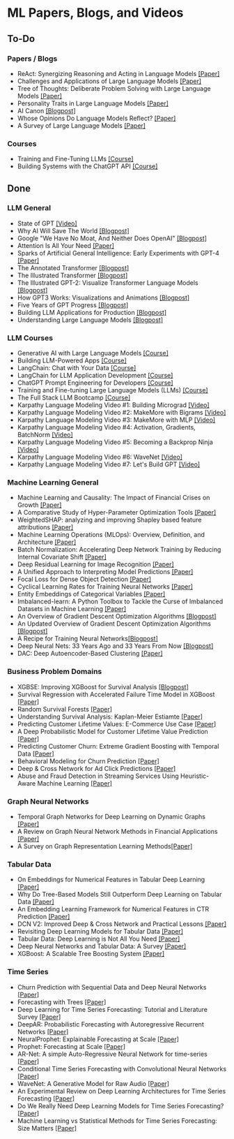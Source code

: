 # ML Papers, Blogs, and Videos

## To-Do
### Papers / Blogs
* ReAct: Synergizing Reasoning and Acting in Language Models [[Paper]](https://arxiv.org/abs/2210.03629)
* Challenges and Applications of Large Language Models [[Paper]](https://arxiv.org/abs/2307.10169)
* Tree of Thoughts: Deliberate Problem Solving with Large Language Models [[Paper]](https://arxiv.org/abs/2305.10601)
* Personality Traits in Large Language Models [[Paper]](https://arxiv.org/abs/2307.00184)
* AI Canon [[Blogpost]](https://a16z.com/2023/05/25/ai-canon/)
* Whose Opinions Do Language Models Reflect? [[Paper]](https://arxiv.org/abs/2303.17548)
* A Survey of Large Language Models [[Paper]](https://arxiv.org/abs/2303.18223)

### Courses
* Training and Fine-Tuning LLMs [[Course]](https://www.wandb.courses/courses/training-fine-tuning-LLMs)
* Building Systems with the ChatGPT API [[Course]](https://www.deeplearning.ai/short-courses/building-systems-with-chatgpt/)

## Done
### LLM General
* State of GPT [[Video]](https://youtu.be/bZQun8Y4L2A)
* Why AI Will Save The World [[Blogpost]](https://a16z.com/2023/06/06/ai-will-save-the-world/)
* Google "We Have No Moat, And Neither Does OpenAI" [[Blogpost]](https://www.semianalysis.com/p/google-we-have-no-moat-and-neither)
* Attention Is All Your Need [[Paper]](https://arxiv.org/abs/1706.03762)
* Sparks of Artificial General Intelligence: Early Experiments with GPT-4 [[Paper]](https://arxiv.org/pdf/2303.12712.pdf)
* The Annotated Transformer [[Blogpost]](http://nlp.seas.harvard.edu/annotated-transformer/)
* The Illustrated Transformer [[Blogpost]](https://jalammar.github.io/illustrated-transformer/)
* The Illustrated GPT-2: Visualize Transformer Language Models [[Blogpost]](https://jalammar.github.io/illustrated-gpt2/)
* How GPT3 Works: Visualizations and Animations [[Blogpost]](https://jalammar.github.io/how-gpt3-works-visualizations-animations/)
* Five Years of GPT Progress [[Blogpost]](https://finbarr.ca/five-years-of-gpt-progress/)
* Building LLM Applications for Production [[Blogpost]](https://huyenchip.com/2023/04/11/llm-engineering.html)
* Understanding Large Language Models [[Blogpost]](https://magazine.sebastianraschka.com/p/understanding-large-language-models)

### LLM Courses
* Generative AI with Large Language Models [[Course]](https://www.coursera.org/learn/generative-ai-with-llms)
* Building LLM-Powered Apps [[Course]](https://www.wandb.courses/courses/building-llm-powered-apps)
* LangChain: Chat with Your Data [[Course]](https://www.deeplearning.ai/short-courses/langchain-chat-with-your-data/)
* LangChain for LLM Application Development [[Course]](https://www.deeplearning.ai/short-courses/langchain-for-llm-application-development/)
* ChatGPT Prompt Engineering for Developers [[Course]](https://www.deeplearning.ai/short-courses/chatgpt-prompt-engineering-for-developers/)
* Training and Fine-tuning Large Language Models (LLMs) [[Course]](https://www.wandb.courses/courses/training-fine-tuning-LLMs)
* The Full Stack LLM Bootcamp [[Course]](https://fullstackdeeplearning.com/llm-bootcamp/spring-2023/)
* Karpathy Language Modeling Video #1: Building Micrograd [[Video]](https://youtu.be/VMj-3S1tku0)
* Karpathy Language Modeling Video #2: MakeMore with Bigrams [[Video]](https://youtu.be/PaCmpygFfXo)
* Karpathy Language Modeling Video #3: MakeMore with MLP [[Video]](https://youtu.be/TCH_1BHY58I)
* Karpathy Language Modeling Video #4: Activation, Gradients, BatchNorm [[Video]](https://youtu.be/P6sfmUTpUmc)
* Karpathy Language Modeling Video #5: Becoming a Backprop Ninja [[Video]](https://youtu.be/q8SA3rM6ckI)
* Karpathy Language Modeling Video #6: WaveNet [[Video]](https://youtu.be/t3YJ5hKiMQ0)
* Karpathy Language Modeling Video #7: Let's Build GPT [[Video]](https://youtu.be/kCc8FmEb1nY)

### Machine Learning General
* Machine Learning and Causality: The Impact of Financial Crises on Growth [[Paper]](shorturl.at/izFMR)
* A Comparative Study of Hyper-Parameter Optimization Tools [[Paper]](https://arxiv.org/abs/2201.06433)
* WeightedSHAP: analyzing and improving Shapley based feature attributions [[Paper]](https://arxiv.org/abs/2209.13429)
* Machine Learning Operations (MLOps): Overview, Definition, and Architecture [[Paper]](https://arxiv.org/abs/2205.02302)
* Batch Normalization: Accelerating Deep Network Training by Reducing Internal Covariate Shift [[Paper]](https://arxiv.org/abs/1502.03167)
* Deep Residual Learning for Image Recognition [[Paper]](https://arxiv.org/abs/1512.03385)
* A Unified Approach to Interpreting Model Predictions [[Paper]](https://arxiv.org/abs/1705.07874)
* Focal Loss for Dense Object Detection [[Paper]](https://arxiv.org/abs/1708.02002)
* Cyclical Learning Rates for Training Neural Networks [[Paper]](https://arxiv.org/abs/1506.01186)
* Entity Embeddings of Categorical Variables [[Paper]](https://arxiv.org/abs/1604.06737)
* Imbalanced-learn: A Python Toolbox to Tackle the Curse of Imbalanced Datasets in Machine Learning [[Paper]](https://arxiv.org/abs/1609.06570)
* An Overview of Gradient Descent Optimization Algorithms [[Blogpost]](https://ruder.io/optimizing-gradient-descent/)
* An Updated Overview of Gradient Descent Optimization Algorithms [[Blogpost]](https://johnchenresearch.github.io/demon/)
* A Recipe for Training Neural Networks[[Blogpost]](https://karpathy.github.io/2019/04/25/recipe/)
* Deep Neural Nets: 33 Years Ago and 33 Years From Now [[Blogpost]](https://karpathy.github.io/2022/03/14/lecun1989/)
* DAC: Deep Autoencoder-Based Clustering [[Paper]](https://arxiv.org/abs/2102.07472)

### Business Problem Domains
* XGBSE: Improving XGBoost for Survival Analysis [[Blogpost]](https://towardsdatascience.com/xgbse-improving-xgboost-for-survival-analysis-393d47f1384a)
* Survival Regression with Accelerated Failure Time Model in XGBoost [[Paper]](https://arxiv.org/abs/2006.04920)
* Random Survival Forests [[Paper]](https://arxiv.org/abs/0811.1645)
* Understanding Survival Analysis: Kaplan-Meier Estiamte [[Paper]](https://www.ncbi.nlm.nih.gov/pmc/articles/PMC3059453/)
* Predicting Customer Lifetime Values: E-Commerce Use Case [[Paper]](https://arxiv.org/abs/2102.05771)
* A Deep Probabilistic Model for Customer Lifetime Value Prediction [[Paper]](https://arxiv.org/abs/1912.07753)
* Predicting Customer Churn: Extreme Gradient Boosting with Temporal Data [[Paper]](https://arxiv.org/abs/1802.03396)
* Behavioral Modeling for Churn Prediction [[Paper]](https://arxiv.org/abs/1512.06430)
* Deep & Cross Network for Ad Click Predictions [[Paper]](https://arxiv.org/abs/1708.05123)
* Abuse and Fraud Detection in Streaming Services Using Heuristic-Aware Machine Learning [[Paper]](https://arxiv.org/abs/2203.02124)

### Graph Neural Networks
* Temporal Graph Networks for Deep Learning on Dynamic Graphs [[Paper]](https://arxiv.org/abs/2006.10637)
* A Review on Graph Neural Network Methods in Financial Applications [[Paper]](https://arxiv.org/abs/2111.15367)
* A Survey on Graph Representation Learning Methods[[Paper]](https://arxiv.org/abs/2204.01855v2)

### Tabular Data
* On Embeddings for Numerical Features in Tabular Deep Learning [[Paper]](https://arxiv.org/abs/2203.05556)
* Why Do Tree-Based Models Still Outperform Deep Learning on Tabular Data [[Paper]](https://arxiv.org/abs/2207.08815)
* An Embedding Learning Framework for Numerical Features in CTR Prediction [[Paper]](https://arxiv.org/abs/2012.08986)
* DCN V2: Improved Deep & Cross Network and Practical Lessons [[Paper]](https://arxiv.org/abs/2008.13535)
* Revisiting Deep Learning Models for Tabular Data [[Paper]](https://arxiv.org/abs/2106.11959)
* Tabular Data: Deep Learning is Not All You Need [[Paper]](https://arxiv.org/abs/2106.03253?source=mlcontests)
* Deep Neural Networks and Tabular Data: A Survey [[Paper]](https://arxiv.org/abs/2110.01889)
* XGBoost: A Scalable Tree Boosting System [[Paper]](https://arxiv.org/abs/1603.02754)

### Time Series
* Churn Prediction with Sequential Data and Deep Neural Networks [[Paper]](https://arxiv.org/abs/1909.11114)
* Forecasting with Trees [[Paper]](https://www.sciencedirect.com/science/article/pii/S0169207021001679)
* Deep Learning for Time Series Forecasting: Tutorial and Literature Survey [[Paper]](https://arxiv.org/abs/2004.10240)
* DeepAR: Probabilistic Forecasting with Autoregressive Recurrent Networks [[Paper]](https://arxiv.org/abs/1704.04110)
* NeuralProphet: Explainable Forecasting at Scale [[Paper]](https://arxiv.org/abs/2111.15397)
* Prophet: Forecasting at Scale [[Paper]](https://peerj.com/preprints/3190.pdf)
* AR-Net: A simple Auto-Regressive Neural Network for time-series [[Paper]](https://arxiv.org/abs/1911.12436)
* Conditional Time Series Forecasting with Convolutional Neural Networks [[Paper]](https://arxiv.org/abs/1703.04691)
* WaveNet: A Generative Model for Raw Audio [[Paper]](https://arxiv.org/abs/1609.03499)
* An Experimental Review on Deep Learning Architectures for Time Series Forecasting [[Paper]](https://arxiv.org/abs/2103.12057)
* Do We Really Need Deep Learning Models for Time Series Forecasting? [[Paper]](https://arxiv.org/abs/2101.02118)
* Machine Learning vs Statistical Methods for Time Series Forecasting: Size Matters [[Paper]](https://arxiv.org/abs/1909.13316)
